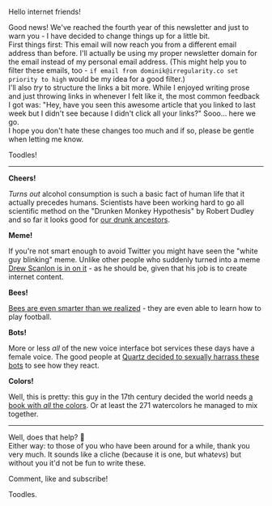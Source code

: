 Hello internet friends!

Good news! We've reached the fourth year of this newsletter and just to warn you - I have decided to change things up for a little bit.  
First things first: This email will now reach you from a different email address than before. I'll actually be using my proper newsletter domain for the email instead of my personal email address. (This might help you to filter these emails, too - `if email from dominik@irregularity.co set priority to high` would be my idea for a good filter.)  
I'll also *try* to structure the links a bit more. While I enjoyed writing prose and just throwing links in whenever I felt like it, the most common feedback I got was: "Hey, have you seen this awesome article that you linked to last week but I didn't see because I didn't click all your links?" Sooo… here we go.  
I hope you don't hate these changes too much and if so, please be gentle when letting me know. 

Toodles!

---

**Cheers!**


*Turns out* alcohol consumption is such a basic fact of human life that it actually precedes humans. Scientists have been working hard to go all scientific method on the "Drunken Monkey Hypothesis" by Robert Dudley and so far it looks good for [our drunk ancestors](http://www.bbc.co.uk/earth/story/20170222-our-ancestors-were-drinking-alcohol-before-they-were-human).

**Meme!**

If you're not smart enough to avoid Twitter you might have seen the "white guy blinking" meme. Unlike other people who suddenly turned into a meme [Drew Scanlon is in on it](https://www.theguardian.com/technology/2017/feb/23/meet-the-man-behind-the-white-guy-blinking-meme-drew-scanlon) - as he should be, given that his job is to create internet content.

**Bees!**

[Bees are even smarter than we realized](https://arstechnica.com/science/2017/02/bees-can-train-each-other-to-use-tools/) - they are even able to learn how to play football.

**Bots!**

More or less *all* of the new voice interface bot services these days have a female voice. The good people at [Quartz decided to sexually harrass these bots](https://qz.com/911681/we-tested-apples-siri-amazon-echos-alexa-microsofts-cortana-and-googles-google-home-to-see-which-personal-assistant-bots-stand-up-for-themselves-in-the-face-of-sexual-harassment/) to see how they react.

**Colors!**

Well, this is pretty: this guy in the 17th century decided the world needs [a book with *all* the colors](http://www.thisiscolossal.com/2014/05/color-book/). Or at least the 271 watercolors he managed to mix together.

---

Well, does that help? 🤔  
Either way: to those of you who have been around for a while, thank you very much. It sounds like a cliche (because it is one, but what*evs*) but without you it'd not be fun to write these. 

Comment, like and subscribe!

Toodles.